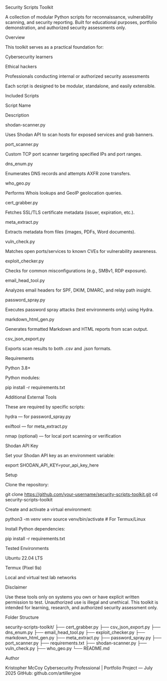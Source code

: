Security Scripts Toolkit

A collection of modular Python scripts for reconnaissance, vulnerability scanning, and security reporting.
Built for educational purposes, portfolio demonstration, and authorized security assessments only.



Overview

This toolkit serves as a practical foundation for:





Cybersecurity learners



Ethical hackers



Professionals conducting internal or authorized security assessments

Each script is designed to be modular, standalone, and easily extensible.



Included Scripts







Script Name



Description





shodan-scanner.py



Uses Shodan API to scan hosts for exposed services and grab banners.





port_scanner.py



Custom TCP port scanner targeting specified IPs and port ranges.





dns_enum.py



Enumerates DNS records and attempts AXFR zone transfers.





who_geo.py



Performs Whois lookups and GeoIP geolocation queries.





cert_grabber.py



Fetches SSL/TLS certificate metadata (issuer, expiration, etc.).





meta_extract.py



Extracts metadata from files (images, PDFs, Word documents).





vuln_check.py



Matches open ports/services to known CVEs for vulnerability awareness.





exploit_checker.py



Checks for common misconfigurations (e.g., SMBv1, RDP exposure).





email_head_tool.py



Analyzes email headers for SPF, DKIM, DMARC, and relay path insight.





password_spray.py



Executes password spray attacks (test environments only) using Hydra.





markdown_html_gen.py



Generates formatted Markdown and HTML reports from scan output.





csv_json_export.py



Exports scan results to both .csv and .json formats.



Requirements





Python 3.8+



Python modules:

pip install -r requirements.txt

Additional External Tools

These are required by specific scripts:





hydra — for password_spray.py



exiftool — for meta_extract.py



nmap (optional) — for local port scanning or verification

Shodan API Key

Set your Shodan API key as an environment variable:

export SHODAN_API_KEY=your_api_key_here

Setup

Clone the repository:

git clone https://github.com/your-username/security-scripts-toolkit.git
cd security-scripts-toolkit

Create and activate a virtual environment:

python3 -m venv venv
source venv/bin/activate  # For Termux/Linux

Install Python dependencies:

pip install -r requirements.txt

Tested Environments





Ubuntu 22.04 LTS



Termux (Pixel 9a)



Local and virtual test lab networks

Disclaimer

Use these tools only on systems you own or have explicit written permission to test.
Unauthorized use is illegal and unethical.
This toolkit is intended for learning, research, and authorized security assessment only.

Folder Structure

security-scripts-toolkit/
├── cert_grabber.py
├── csv_json_export.py
├── dns_enum.py
├── email_head_tool.py
├── exploit_checker.py
├── markdown_html_gen.py
├── meta_extract.py
├── password_spray.py
├── port_scanner.py
├── requirements.txt
├── shodan-scanner.py
├── vuln_check.py
├── who_geo.py
└── README.md

Author

Kristopher McCoy
Cybersecurity Professional | Portfolio Project — July 2025
GitHub: github.com/artilleryjoe
